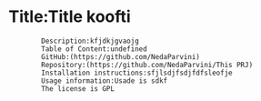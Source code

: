 # Title:Title koofti
            Description:kfjdkjgvaojg
            Table of Content:undefined
            GitHub:(https://github.com/NedaParvini)
            Repository:(https://github.com/NedaParvini/This PRJ)
            Installation instructions:sfjlsdjfsdjfdfsleofje
            Usage information:Usade is sdkf
            The license is GPL
            
